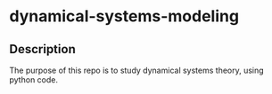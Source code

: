 # dynamical-systems-modeling

## Description
The purpose of this repo is to study dynamical systems theory, using python code. 